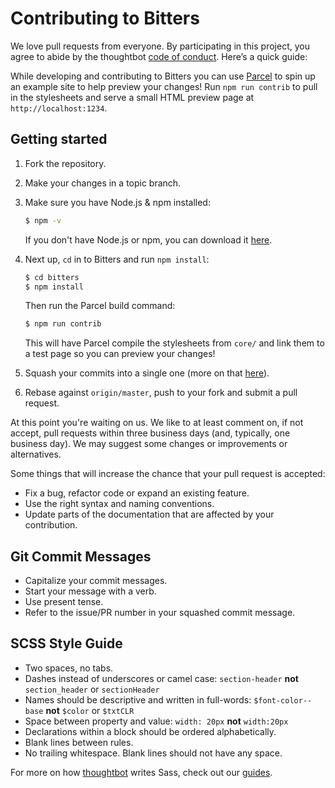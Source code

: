 # Contributing to Bitters

We love pull requests from everyone. By participating in this project, you
agree to abide by the thoughtbot [code of conduct]. Here’s a quick guide:

[code of conduct]: https://thoughtbot.com/open-source-code-of-conduct

While developing and contributing to Bitters you can use [Parcel][parcel] to
spin up an example site to help preview your changes! Run `npm run contrib`
to pull in the stylesheets and serve a small HTML preview page
at `http://localhost:1234`.

[parcel]: https://parceljs.org

## Getting started

1. Fork the repository.

1. Make your changes in a topic branch.

1. Make sure you have Node.js & npm installed:

    ```bash
    $ npm -v
    ```

    If you don't have Node.js or npm, you can download it
    [here](https://nodejs.org/).

1. Next up, `cd` in to Bitters and run `npm install`:

    ```bash
    $ cd bitters
    $ npm install
    ```

    Then run the Parcel build command:

    ```bash
    $ npm run contrib
    ```

    This will have Parcel compile the stylesheets from `core/` and link them to a
    test page so you can preview your changes!

1. Squash your commits into a single one (more on that
   [here](http://gitready.com/advanced/2009/02/10/squashing-commits-with-rebase.html)).

1. Rebase against `origin/master`, push to your fork and submit a pull request.

At this point you're waiting on us. We like to at least comment on, if not
accept, pull requests within three business days (and, typically, one business
day). We may suggest some changes or improvements or alternatives.

Some things that will increase the chance that your pull request is accepted:

* Fix a bug, refactor code or expand an existing feature.
* Use the right syntax and naming conventions.
* Update parts of the documentation that are affected by your contribution.

## Git Commit Messages

* Capitalize your commit messages.
* Start your message with a verb.
* Use present tense.
* Refer to the issue/PR number in your squashed commit message.

## SCSS Style Guide

* Two spaces, no tabs.
* Dashes instead of underscores or camel case: `section-header` **not**
  `section_header` or `sectionHeader`
* Names should be descriptive and written in full-words: `$font-color--base`
  **not** `$color` or `$txtCLR`
* Space between property and value: `width: 20px` **not** `width:20px`
* Declarations within a block should be ordered alphabetically.
* Blank lines between rules.
* No trailing whitespace. Blank lines should not have any space.

For more on how [thoughtbot](http://thoughtbot.com) writes Sass, check out our
[guides](https://github.com/thoughtbot/guides/tree/master/style/sass).
